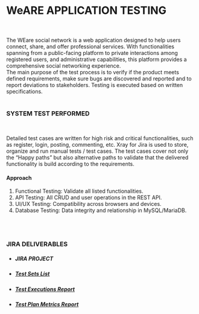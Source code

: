 #     WeARE APPLICATION TESTING

<br/>
<br/>
The WEare social network is a web application designed to help users connect, share, and offer professional services. With functionalities spanning from a public-facing platform to private interactions among registered users, and administrative capabilities, this platform provides a comprehensive social networking experience.
<br/>
The main purpose of the test process is to verify if the product meets defined requirements, make sure bugs are discovered and reported and to report deviations to stakeholders. Testing is executed based on written specifications.
<br/>
<br/>

### SYSTEM TEST PERFORMED

<br/>

Detailed test cases are written for high risk and critical functionalities, such as register, login, posting, commenting, etc.
Xray for Jira is used to store, organize and run manual tests / test cases. The test cases cover not only the “Happy paths” but also alternative paths to validate that the delivered functionality is build according to the requirements.
<br/>

#### Approach

1. Functional Testing: Validate all listed functionalities.
2. API Testing: All CRUD and user operations in the REST API.
3. UI/UX Testing: Compatibility across browsers and devices.
4. Database Testing: Data integrity and relationship in MySQL/MariaDB.

<br/>
<br/>
  
### JIRA DELIVERABLES

* ##### JIRA PROJECT

* ##### [Test Sets List](https://drive.google.com/file/d/1VLQrX6tVV1tvi33ifl4MX6j0nhUOLEXl/view?usp=drive_link)

* ##### [Test Executions Report](https://drive.google.com/file/d/15gR9pVmcmA-ZpUMbHlbJJ4DbEOyNcIZY/view?usp=drive_link)

* ##### [Test Plan Metrics Report](https://drive.google.com/file/d/1x7ms9zAa-V46mS_p6atV3agR7TxsPOuq/view?usp=drive_link)
<br/>
<br/>
<br/>

